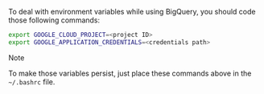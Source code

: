 To deal with environment variables while using BigQuery, you should code those following commands:

```bash
export GOOGLE_CLOUD_PROJECT=<project ID>
export GOOGLE_APPLICATION_CREDENTIALS=<credentials path>
```

> [!NOTE]
> To make those variables persist, just place these commands above in the `~/.bashrc` file.
